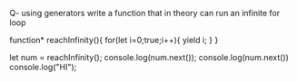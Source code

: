 Q- using generators write a function that in theory can run an infinite for loop

function* reachInfinity(){
    for(let i=0;true;i++){
        yield i;
    }
}

let num = reachInfinity();
console.log(num.next());
console.log(num.next())
console.log("HI");